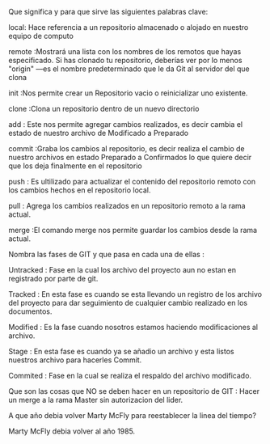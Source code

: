 Que significa y para que sirve las siguientes palabras clave:

local: Hace referencia a un repositorio almacenado o alojado en nuestro
equipo de computo

remote :Mostrará una lista con los nombres de los remotos que hayas especificado.
Si has clonado tu repositorio, deberías ver por lo menos "origin" —es el nombre
predeterminado que le da Git al servidor del que clona

init :Nos permite crear un Repositorio vacio o reinicializar uno existente.

clone :Clona un repositorio dentro de un nuevo directorio

add : Este nos permite agregar cambios realizados, es decir cambia el estado de
nuestro archivo de Modificado a Preparado

commit :Graba los cambios al repositorio, es decir realiza el cambio de nuestro
archivos en estado Preparado a Confirmados lo que quiere decir que los deja
finalmente en el repositorio

push : Es ultilizado para actualizar el contenido del repositorio
remoto con los cambios hechos en el repositorio local.

pull : Agrega los cambios realizados en un repositorio remoto a la rama actual.

merge :El comando merge nos permite guardar los cambios desde la rama actual.


Nombra las fases de GIT y que pasa en cada una de ellas :

Untracked : Fase en la cual los archivo del proyecto aun no estan en registrado
por parte de git.

Tracked : En esta fase es cuando se esta llevando un registro de los archivo del
proyecto para dar seguimiento de cualquier cambio realizado en los documentos.

Modified : Es la fase cuando nosotros estamos haciendo modificaciones al archivo.

Stage : En esta fase es cuando ya se añadio un archivo y esta listos nuestros
archivo para hacerles Commit.

Commited : Fase en la cual se realiza el respaldo del archivo modificado.

Que son las cosas que NO se deben hacer en un repositorio de GIT :
Hacer un merge a la rama Master sin autorizacion del lider.

A que año debia volver Marty McFly para reestablecer la linea del tiempo?

Marty McFly debia volver al año 1985.
